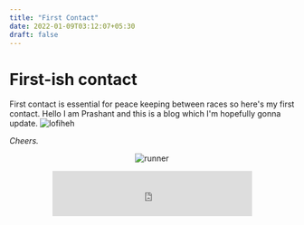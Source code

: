 ```yaml
---
title: "First Contact"
date: 2022-01-09T03:12:07+05:30
draft: false
---
```


# First-ish contact

First contact is essential for peace keeping between races so here's my first contact.
Hello I am Prashant and this is a blog which I'm hopefully gonna update.
![lofiheh](https://cdn.discordapp.com/emojis/858551930031439882.png?size=64)

_Cheers._

<center>

![runner](https://github.com/itspacchu/pacblog/actions/workflows/runner.yaml/badge.svg)

<iframe src="https://open.spotify.com/embed/track/46RvocxUkMUhCtDxk1BUyT?utm_source=generator" width="70%" height="80" frameBorder="0" allowfullscreen="" allow="autoplay; clipboard-write; encrypted-media; fullscreen; picture-in-picture"></iframe>

</center>


